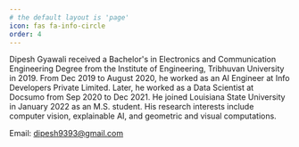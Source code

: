 ```yaml
---
# the default layout is 'page'
icon: fas fa-info-circle
order: 4
---
```


Dipesh Gyawali received a Bachelor's in Electronics and Communication Engineering Degree from the Institute of Engineering, Tribhuvan University in 2019. From Dec 2019 to August 2020, he worked as an AI Engineer at Info Developers Private Limited. Later, he worked as a Data Scientist at Docsumo from Sep 2020 to Dec 2021. He joined Louisiana State University in January 2022 as an M.S. student. His research interests include computer vision, explainable AI, and geometric and visual computations.

Email: dipesh9393@gmail.com